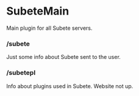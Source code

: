 # SubeteMain
 Main plugin for all Subete servers.

### /subete
Just some info about Subete sent to the user.

### /subetepl
Info about plugins used in Subete. Website not up.
